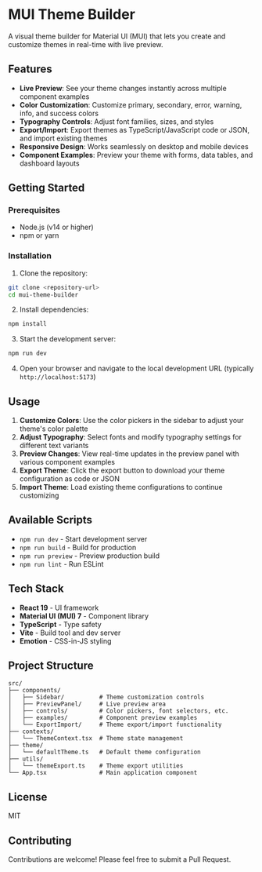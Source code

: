 # MUI Theme Builder

A visual theme builder for Material UI (MUI) that lets you create and customize themes in real-time with live preview.

## Features

- **Live Preview**: See your theme changes instantly across multiple component examples
- **Color Customization**: Customize primary, secondary, error, warning, info, and success colors
- **Typography Controls**: Adjust font families, sizes, and styles
- **Export/Import**: Export themes as TypeScript/JavaScript code or JSON, and import existing themes
- **Responsive Design**: Works seamlessly on desktop and mobile devices
- **Component Examples**: Preview your theme with forms, data tables, and dashboard layouts

## Getting Started

### Prerequisites

- Node.js (v14 or higher)
- npm or yarn

### Installation

1. Clone the repository:
```bash
git clone <repository-url>
cd mui-theme-builder
```

2. Install dependencies:
```bash
npm install
```

3. Start the development server:
```bash
npm run dev
```

4. Open your browser and navigate to the local development URL (typically `http://localhost:5173`)

## Usage

1. **Customize Colors**: Use the color pickers in the sidebar to adjust your theme's color palette
2. **Adjust Typography**: Select fonts and modify typography settings for different text variants
3. **Preview Changes**: View real-time updates in the preview panel with various component examples
4. **Export Theme**: Click the export button to download your theme configuration as code or JSON
5. **Import Theme**: Load existing theme configurations to continue customizing

## Available Scripts

- `npm run dev` - Start development server
- `npm run build` - Build for production
- `npm run preview` - Preview production build
- `npm run lint` - Run ESLint

## Tech Stack

- **React 19** - UI framework
- **Material UI (MUI) 7** - Component library
- **TypeScript** - Type safety
- **Vite** - Build tool and dev server
- **Emotion** - CSS-in-JS styling

## Project Structure

```
src/
├── components/
│   ├── Sidebar/          # Theme customization controls
│   ├── PreviewPanel/     # Live preview area
│   ├── controls/         # Color pickers, font selectors, etc.
│   ├── examples/         # Component preview examples
│   └── ExportImport/     # Theme export/import functionality
├── contexts/
│   └── ThemeContext.tsx  # Theme state management
├── theme/
│   └── defaultTheme.ts   # Default theme configuration
├── utils/
│   └── themeExport.ts    # Theme export utilities
└── App.tsx               # Main application component
```

## License

MIT

## Contributing

Contributions are welcome! Please feel free to submit a Pull Request.

